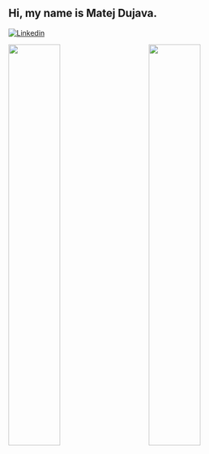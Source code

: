 
## Hi, my name is Matej Dujava.

[![Linkedin](https://img.shields.io/badge/-Matej_Dujava-blue?style=flat-square&logo=Linkedin&logoColor=white&link=https://www.linkedin.com/in/dujavamatej)](https://www.linkedin.com/in/dujavamatej)

<a href="https://github.com/mdujava">
  <img align="left" width='45%' src="https://github-readme-stats.vercel.app/api/top-langs/?username=mdujava&layout=compact&theme=dracula" />
  <img align="right" width='45%' src="https://github-readme-stats.vercel.app/api?username=mdujava&show_icons=true&theme=dracula" />
</a>
